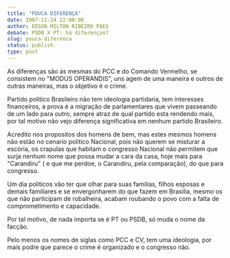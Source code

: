 ```yaml
---
title: "POUCA DIFERENÇA"
date: 2007-11-24 22:00:00
author: EDSON MILTON RIBEIRO PAES
debate: PSDB X PT: há diferenças?
slug: pouca-diferenca
status: publish 
type: post
---
```


As diferenças são as mesmas do PCC e do Comando Vermelho, se consistem no "MODUS OPERANDIS", uns agem de uma maneira e outros de outras maneiras, mas o objetivo é o crime.  

Partido politico Brasileiro não tem ideologia partidaria, tem interesses financeiros, a prova é a migração de parlamentares que vivem passeando de um lado para outro, sempre atraz de qual partido esta rendendo mais, por tal motivo não vejo diferença significativa em nenhum partido Brasileiro.  

Acredito nos propositos dos homens de bem, mas estes mesmos homens não estão no cenario politico Nacional, pois não querem se misturar a escória, os crapulas que habitam o congresso Nacional não permitem que surja nenhum nome que possa mudar a cara da casa, hoje mais para "Carandiru" ( e que me perdoe, o Carandiru, pela comparação), do que para congresso.  

Um dia politicos vão ter que olhar para suas familias, filhos esposas e demais familiares e se envergonharem do que fazem em Brasilia, mesmo os que não participam de robalheira, acabam roubando o povo com a falta de comprometimento e capacidade.  

Por tal motivo, de nada importa se é PT ou PSDB, só muda o nome da facção.  

Pelo menos os nomes de siglas como PCC e CV, tem uma ideologia, por mais podre que parece o crime é organizado e o congresso não.
